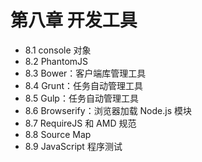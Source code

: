 # 第八章 开发工具

*   8.1 console 对象
*   8.2 PhantomJS
*   8.3 Bower：客户端库管理工具
*   8.4 Grunt：任务自动管理工具
*   8.5 Gulp：任务自动管理工具
*   8.6 Browserify：浏览器加载 Node.js 模块
*   8.7 RequireJS 和 AMD 规范
*   8.8 Source Map
*   8.9 JavaScript 程序测试